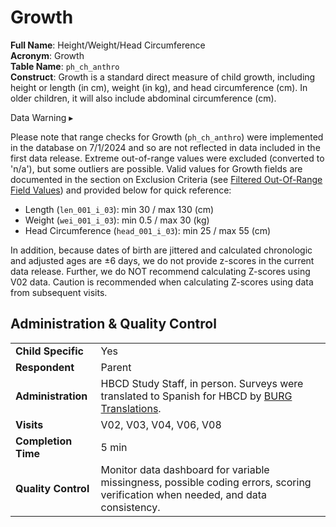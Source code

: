 # Growth

**Full Name**: Height/Weight/Head Circumference              
**Acronym**: Growth                  
**Table Name**: `ph_ch_anthro`       
**Construct**: Growth is a standard direct measure of child growth, including height or length (in cm), weight (in kg), and head circumference (cm). In older children, it will also include abdominal circumference (cm).

<div id="warning" class="warning-banner" onclick="toggleCollapse(this)">
    <span class="emoji"><i class="fas fa-exclamation-triangle"></i></span>
  <span class="text-with-link">
  <span class="text">Data Warning</i></span>
  <a class="anchor-link" href="#warning" title="Copy link">
  <i class="fa-solid fa-link"></i>
  </a>
  </span>
  <span class="arrow">▸</span>
</div>
<div class="warning-collapsible-content">
<p>Please note that range checks for Growth (<code>ph_ch_anthro</code>) were implemented in the database on 7/1/2024 and so are not reflected in data included in the first data release. Extreme out-of-range values were excluded (converted to 'n/a'), but some outliers are possible. Valid values for Growth fields are documented in the section on Exclusion Criteria (see <a href="../../datacuration/exclusions#filtered-values">Filtered Out-Of-Range Field Values</a>) and provided below for quick reference:</p>
<ul>
  <li>Length (<code>len_001_i_03</code>): min 30 / max 130 (cm) </li>
  <li>Weight (<code>wei_001_i_03</code>): min 0.5 / max 30  (kg)</li>
  <li>Head Circumference (<code>head_001_i_03</code>): min 25 / max 55 (cm)</li>
</ul>
<p>In addition, because dates of birth are jittered and calculated chronologic and adjusted ages are ±6 days, we do not provide z-scores in the current data release. Further, we do NOT recommend calculating Z-scores using V02 data. Caution is recommended when calculating Z-scores using data from subsequent visits.</p>
</div>

## Administration & Quality Control

<table style="width: 100%; border-collapse: collapse; table-layout: fixed; font-size: 16px;">
<tbody>
<tr><td><b>Child Specific</b></td>
<td>Yes</td></tr>
<tr><td><b>Respondent</b></td>
<td>Parent</td></tr>
<tr><td><b>Administration</b></td>
<td style="word-wrap: break-word; white-space: normal;">HBCD Study Staff, in person. Surveys were translated to Spanish for HBCD by <a href="https://burgtranslations.com/our-services/">BURG Translations</a>.</td></tr>
<tr><td><b>Visits</b></td>
<td>V02, V03, V04, V06, V08</td></tr>
<tr><td><b>Completion Time</b></td>
<td>5 min</td></tr>
<tr><td><b>Quality Control</b></td>
<td style="word-wrap: break-word; white-space: normal;">Monitor data dashboard for variable missingness, possible coding errors, scoring verification when needed, and data consistency.</td></tr>
</tbody>
</table>




